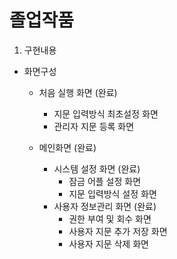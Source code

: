 # 졸업작품
   
1. 구현내용
   
- 화면구성
  - 처음 실행 화면 (완료)
    - 지문 입력방식 최초설정 화면
    - 관리자 지문 등록 화면
   
  - 메인화면 (완료)
    - 시스템 설정 화면 (완료)
      - 잠금 어플 설정 화면
      - 지문 입력방식 설정 화면
    - 사용자 정보관리 화면 (완료)
      - 권한 부여 및 회수 화면
      - 사용자 지문 추가 저장 화면
      - 사용자 지문 삭제 화면
            
